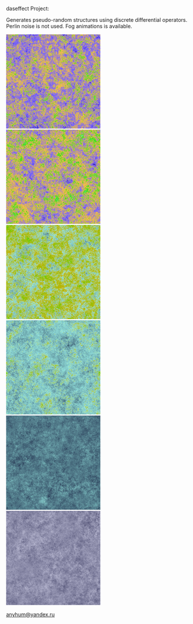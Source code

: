 daseffect Project:
<br>
<p>
  Generates pseudo-random structures using discrete differential operators.
  <br>
  Perlin noise is not used. Fog animations is available.
</p>

<p>
  <img src="Pictures/Landscape1.png" width="256" height="256">
  <img src="Pictures/Landscape2.png" width="256" height="256">
  <img src="Pictures/Landscape3.png" width="256" height="256">
  <img src="Pictures/Landscape4.png" width="256" height="256">
  <img src="Pictures/Fog1.png" width="256" height="256">
  <img src="Pictures/Fog2.png" width="256" height="256">
</p>

<p>
<!img src="Pictures/FogAnimation.gif" width="256" height="256">
</p>
  
anyhum@yandex.ru
